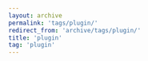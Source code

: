 ```yaml
---
layout: archive
permalink: 'tags/plugin/'
redirect_from: 'archive/tags/plugin/'
title: 'plugin'
tag: 'plugin'
---
```

